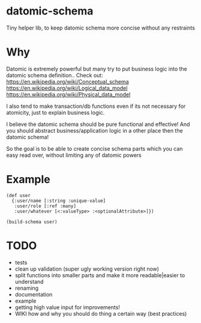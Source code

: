 # datomic-schema
Tiny helper lib, to keep datomic schema more concise without any restraints

# Why
Datomic is extremely powerful but many try to put business logic into the datomic schema definition..
Check out:
https://en.wikipedia.org/wiki/Conceptual_schema
https://en.wikipedia.org/wiki/Logical_data_model
https://en.wikipedia.org/wiki/Physical_data_model

I also tend to make transaction/db functions even if its not necessary for atomicity, just to explain business logic.

I believe the datomic schema should be pure functional and effective! And you should abstract business/application logic
in a other place then the datomic schema!

So the goal is to be able to create concise schema parts which you can easy read over, without limiting any of datomic
powers

# Example
```
(def user
  {:user/name [:string :unique-value]
   :user/role [:ref :many]
   :user/whatever [<:valueType> :<optionalAttribute>]})
   
(build-schema user)
```

# TODO
* tests
* clean up validation (super ugly working version right now)
* split functions into smaller parts and make it more readable|easier to understand
* renaming
* documentation
* example
* getting high value input for improvements!
* WIKI how and why you should do thing a certain way (best practices)
